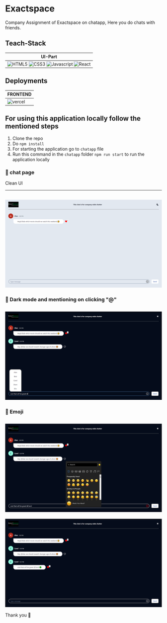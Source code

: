 # Exactspace
Company Assignment of Exactspace on chatapp, 
Here you do chats with friends.


## Teach-Stack
| UI-Part |
|---------|
|![HTML5](https://img.shields.io/badge/HTML5-E34F26?style=for-the-badge&logo=html5&logoColor=white) ![CSS3](https://img.shields.io/badge/CSS3-1572B6?style=for-the-badge&logo=css3&logoColor=white) ![Javascript](https://img.shields.io/badge/JavaScript-323330?style=for-the-badge&logo=javascript&logoColor=F7DF1E) ![React](https://img.shields.io/badge/React-20232A?style=for-the-badge&logo=react&logoColor=61DAFB)

## Deployments
|FRONTEND|
|--------|
|![vercel](https://img.shields.io/badge/Vercel-000000?style=for-the-badge&logo=vercel&logoColor=white)|!

## For using this application locally follow the mentioned steps
1. Clone the repo
2. Do `npm install` 
3. For starting the application go to `chatapp` file
4. Run this command in the `chatapp` folder `npm run start` to run the application locally



### :small_blue_diamond: chat page
Clean UI

----
![image](./src/assets/pic1.png)
----
### :small_blue_diamond: Dark mode and mentioning on clicking "@"
![image](./src/assets/pic2.png)
----
### :small_blue_diamond: Emoji 
![image](./src/assets/pic3.png)
----
![image](./src/assets/pic4.png)



Thank you 💙
